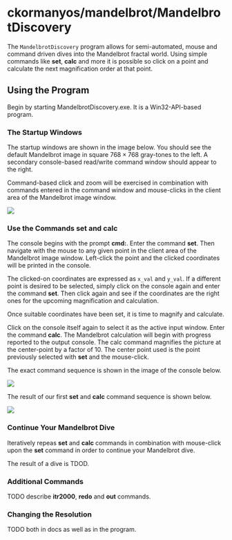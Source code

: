 ckormanyos/mandelbrot/MandelbrotDiscovery
==================

The `MandelbrotDiscovery` program allows for semi-automated, mouse and command driven
dives into the Mandelbrot fractal world. Using simple commands like **set**, **calc**
and more it is possible so click on a point and calculate the next magnification order
at that point.

## Using the Program

Begin by starting MandelbrotDiscovery.exe. It is a Win32-API-based program.

### The Startup Windows

The startup windows are shown in the image below.
You should see the default Mandelbrot image in square $768{\times}768$ gray-tones to the left.
A secondary console-based read/write command window should appear to the right.

Command-based click and zoom will be exercised in combination with commands entered in
the command window and mouse-clicks in the client area of the Mandelbrot image window.

![](./images/gallery/mandelbrot_discovery_startup.jpg)


### Use the Commands **set** and **calc**

The console begins with the prompt **cmd:**. Enter the command **set**.
Then navigate with the mouse to any given point in the client area of the Mandelbrot image window.
Left-click the point and the clicked coordinates will be printed in the console.

The clicked-on coordinates are expressed as `x_val` and `y_val`. If a different point
is desired to be selected, simply click on the console again and enter the command **set**.
Then click again and see if the coordinates are the right ones for the upcoming
magnification and calculation.

Once suitable coordinates have been set, it is time to magnify and calculate.

Click on the console itself again to select it as the active input window.
Enter the command **calc**. The Mandelbrot calculation will begin with
progress reported to the output console. The calc command magnifies
the picture at the center-point by a factor of $10$.
The center point used is the point previously selected with **set**
and the mouse-click.

The exact command sequence is shown in the image of the console below.

![](./images/gallery/mandelbrot_discovery_set_calc_commands.jpg)

The result of our first **set** and **calc** command sequence is shown below.

![](./images/gallery/mandelbrot_discovery_calc_result.jpg)

### Continue Your Mandelbrot Dive

Iteratively repeas **set** and **calc** commands in combination with
mouse-click upon the **set** command in order to continue your Mandelbrot dive.

The result of a dive is TDOD.

### Additional Commands

TODO describe **itr2000**, **redo** and **out** commands.

### Changing the Resolution

TODO both in docs as well as in the program.
